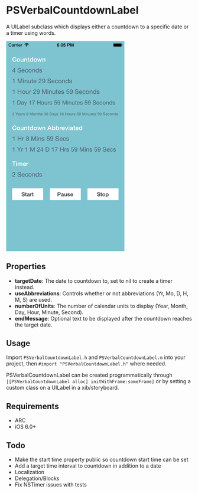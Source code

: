 PSVerbalCountdownLabel
======================

A UILabel subclass which displays either a countdown to a specific date or a timer using words.

<img align="center" src="https://github.com/psobko/PSVerbalCountdownLabel/blob/master/PSWordyCountingLabelDemo.png" alt="Demo Image" width="320">


Properties
----------
- **targetDate**: The date to countdown to, set to nil to create a timer instead.
- **useAbbreviations**: Controls whether or not abbreviations (Yr, Mo, D, H, M, S) are used.
- **numberOfUnits**: The number of calendar units to display (Year, Month, Day, Hour, Minute, Second).
- **endMessage**: Optional text to be displayed after the countdown reaches the target date.

Usage
-----
Import `PSVerbalCountdownLabel.h` and `PSVerbalCountdownLabel.m` into your project, then `#import "PSVerbalCountdownLabel.h"` where needed.

PSVerbalCountdownLabel can be created programmatically through `[[PSVerbalCountdownLabel alloc] initWithFrame:someFrame]` or by setting a custom class on a UILabel in a xib/storyboard.

Requirements
------------
- ARC
- iOS 6.0+

Todo
----
- Make the start time property public so countdown start time can be set
- Add a target time interval to countdown in addition to a date
- Localization
- Delegation/Blocks
- Fix NSTimer issues with tests